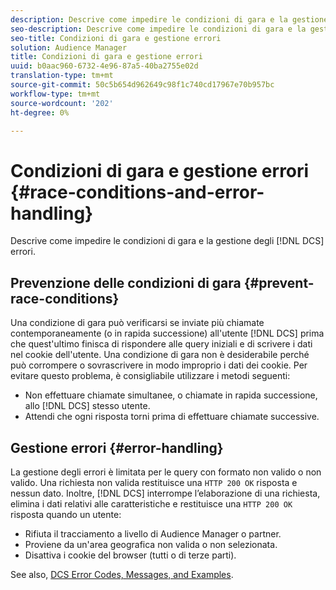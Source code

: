```yaml
---
description: Descrive come impedire le condizioni di gara e la gestione degli errori DCS.
seo-description: Descrive come impedire le condizioni di gara e la gestione degli errori DCS.
seo-title: Condizioni di gara e gestione errori
solution: Audience Manager
title: Condizioni di gara e gestione errori
uuid: b0aac960-6732-4e96-87a5-40ba2755e02d
translation-type: tm+mt
source-git-commit: 50c5b654d962649c98f1c740cd17967e70b957bc
workflow-type: tm+mt
source-wordcount: '202'
ht-degree: 0%

---
```



# Condizioni di gara e gestione errori {#race-conditions-and-error-handling}

Descrive come impedire le condizioni di gara e la gestione degli [!DNL DCS] errori.

## Prevenzione delle condizioni di gara {#prevent-race-conditions}

Una condizione di gara può verificarsi se inviate più chiamate contemporaneamente (o in rapida successione) all&#39;utente [!DNL DCS] prima che quest&#39;ultimo finisca di rispondere alle query iniziali e di scrivere i dati nel cookie dell&#39;utente. Una condizione di gara non è desiderabile perché può corrompere o sovrascrivere in modo improprio i dati dei cookie. Per evitare questo problema, è consigliabile utilizzare i metodi seguenti:

* Non effettuare chiamate simultanee, o chiamate in rapida successione, allo [!DNL DCS] stesso utente.
* Attendi che ogni risposta torni prima di effettuare chiamate successive.

## Gestione errori {#error-handling}

La gestione degli errori è limitata per le query con formato non valido o non valido. Una richiesta non valida restituisce una `HTTP 200 OK` risposta e nessun dato. Inoltre, [!DNL DCS] interrompe l’elaborazione di una richiesta, elimina i dati relativi alle caratteristiche e restituisce una `HTTP 200 OK` risposta quando un utente:

* Rifiuta il tracciamento a livello di  Audience Manager o partner.
* Proviene da un&#39;area geografica non valida o non selezionata.
* Disattiva i cookie del browser (tutti o di terze parti).

See also, [DCS Error Codes, Messages, and Examples](../../../api/dcs-intro/dcs-api-reference/dcs-error-codes.md).
